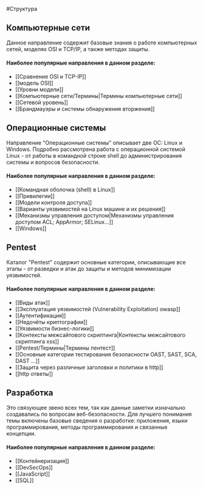 #Структура

## Компьютерные сети

Данное направление содержит базовые знания о работе компьютерных сетей, моделях OSI и TCP/IP, а также методах защиты.

#### Наиболее популярные направления в данном разделе:
- [[Сравнение OSI и TCP-IP]]
- [[модель OSI]]
- [[Уровни модели]]
- [[Компьютерные сети/Термины|Термины компьютерные сети]]
- [[Сетевой уровень]]
- [[Брандмауэры и системы обнаружения вторжения]]

## Операционные системы

Направление "Операционные системы" описывает две ОС: Linux и Windows. Подробно рассмотрена работа с операционной системой Linux - от работы в командной строке shell до администрирования системы и вопросов безопасности.

#### Наиболее популярные направления в данном разделе:
- [[Командная оболочка (shell) в Linux]]
- [[Привилегии]]
- [[Модели контроля доступа]]
- [[Варианты уязвимостей на Linux машине и их решения]]
- [[Механизмы управления доступом|Механизмы управления доступом ACL; AppArmor; SELinux...]]
- [[Windows]]

## Pentest

Каталог "Pentest" содержит основные категории, описывающие все этапы - от разведки и атак до защиты и методов минимизации уязвимостей.

#### Наиболее популярные направления в данном разделе:
- [[Виды атак]]
- [[Эксплуатация уязвимостей (Vulnerability Exploitation) owasp]]
- [[Аутентификация]]
- [[Недочёты криптографии]]
- [[Уязвимости бизнес-логики]]
- [[Контексты межсайтового скриптинга|Контексты межсайтового скриптинга xss]]
- [[Pentest/Термины|Термины пентест]]
- [[Основные категории тестирования безопасности OAST, SAST, SCA, DAST ...]]
- [[Защита через различные заголовки и политики в http]]
- [[http ответы]]

## Разработка

Это связующее звено всех тем, так как данные заметки изначально создавались по вопросам веб-безопасности. Для лучшего понимания темы включены базовые сведения о разработке: приложения, языки программирования, методы программирования и связанные концепции.

#### Наиболее популярные направления в данном разделе:
- [[Контейнеризация]]
- [[DevSecOps]]
- [[JavaScript]]
- [[SQL]]